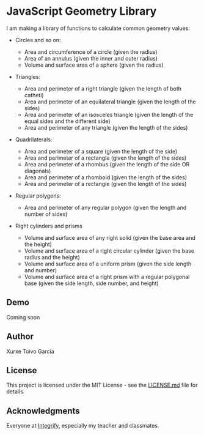 # JavaScript Geometry Library

I am making a library of functions to calculate common geometry values:

- Circles and so on:
    - Area and circumference of a circle (given the radius)
    - Area of an annulus (given the inner and outer radius)
    - Volume and surface area of a sphere (given the radius)

- Triangles:
    - Area and perimeter of a right triangle (given the length of both catheti)
    - Area and perimeter of an equilateral triangle (given the length of the sides)
    - Area and perimeter of an isosceles triangle (given the length of the equal sides and the different side)
    - Area and perimeter of any triangle (given the length of the sides)

- Quadrilaterals:
    - Area and perimeter of a square (given the length of the side)
    - Area and perimeter of a rectangle (given the length of the sides)
    - Area and perimeter of a rhombus (given the length of the side OR diagonals)
    - Area and perimeter of a rhomboid (given the length of the sides)
    - Area and perimeter of a rectangle (given the length of the sides)

- Regular polygons:
    - Area and perimeter of any regular polygon (given the length and number of sides)

- Right cylinders and prisms
    - Volume and surface area of any right solid (given the base area and the height)
    - Volume and surface area of a right circular cylinder (given the base radius and the height)
    - Volume and surface area of a uniform prism (given the side length and number)
    - Volume and surface area of a right prism with a regular polygonal base (given the side length, side number, and height)

## Demo

Coming soon

## Author

Xurxe Toivo García

## License

This project is licensed under the MIT License - see the [LICENSE.md](LICENSE.md) file for details.

## Acknowledgments

Everyone at [Integrify](https://github.com/Integrify-Finland), especially my teacher and classmates.